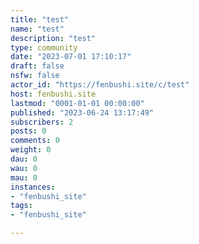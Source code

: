 ```yaml
---
title: "test" 
name: "test"
description: "test"
type: community
date: "2023-07-01 17:10:17"
draft: false
nsfw: false
actor_id: "https://fenbushi.site/c/test"
host: fenbushi.site
lastmod: "0001-01-01 00:00:00"
published: "2023-06-24 13:17:49"
subscribers: 2
posts: 0
comments: 0
weight: 0
dau: 0
wau: 0
mau: 0
instances:
- "fenbushi_site"
tags: 
- "fenbushi_site"

---
```

